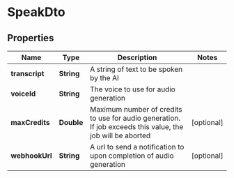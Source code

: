 

# SpeakDto


## Properties

| Name | Type | Description | Notes |
|------------ | ------------- | ------------- | -------------|
|**transcript** | **String** | A string of text to be spoken by the AI |  |
|**voiceId** | **String** | The voice to use for audio generation |  |
|**maxCredits** | **Double** | Maximum number of credits to use for audio generation. If job exceeds this value, the job will be aborted |  [optional] |
|**webhookUrl** | **String** | A url to send a notification to upon completion of audio generation |  [optional] |



